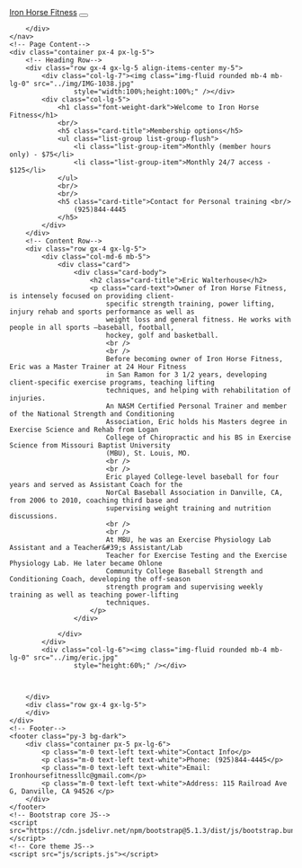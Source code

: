 <!DOCTYPE html>
<html lang="en">

<head>
    <meta charset="utf-8" />
    <meta name="viewport" content="width=device-width, initial-scale=1, shrink-to-fit=no" />
    <meta name="description" content="" />
    <meta name="author" content="" />
    <title>Iron Horse Fitness</title>
    <!-- Core theme CSS (includes Bootstrap)-->
    <link href="css/styles.css" rel="stylesheet" />
</head>

<body>
    <!-- Responsive navbar-->
    <nav class="navbar navbar-expand-lg navbar-dark bg-dark">
        <div class="container px-5">
            <a class="navbar-brand" href="#!">Iron Horse Fitness</a>
            <button class="navbar-toggler" type="button" data-bs-toggle="collapse"
                data-bs-target="#navbarSupportedContent" aria-controls="navbarSupportedContent" aria-expanded="false"
                aria-label="Toggle navigation"><span class="navbar-toggler-icon"></span></button>

        </div>
    </nav>
    <!-- Page Content-->
    <div class="container px-4 px-lg-5">
        <!-- Heading Row-->
        <div class="row gx-4 gx-lg-5 align-items-center my-5">
            <div class="col-lg-7"><img class="img-fluid rounded mb-4 mb-lg-0" src="../img/IMG-1038.jpg"
                    style="width:100%;height:100%;" /></div>
            <div class="col-lg-5">
                <h1 class="font-weight-dark">Welcome to Iron Horse Fitness</h1>
                <br/>
                <h5 class="card-title">Membership options</h5>
                <ul class="list-group list-group-flush">
                    <li class="list-group-item">Monthly (member hours only) - $75</li>
                    <li class="list-group-item">Monthly 24/7 access - $125</li>
                </ul>
                <br/>
                <br/>
                <h5 class="card-title">Contact for Personal training <br/>
                    (925)844-4445
                </h5>
            </div>
        </div>
        <!-- Content Row-->
        <div class="row gx-4 gx-lg-5">
            <div class="col-md-6 mb-5">
                <div class="card">
                    <div class="card-body">
                        <h2 class="card-title">Eric Walterhouse</h2>
                        <p class="card-text">Owner of Iron Horse Fitness, is intensely focused on providing client-
                            specific strength training, power lifting, injury rehab and sports performance as well as
                            weight loss and general fitness. He works with people in all sports –baseball, football,
                            hockey, golf and basketball.
                            <br />
                            <br />
                            Before becoming owner of Iron Horse Fitness, Eric was a Master Trainer at 24 Hour Fitness
                            in San Ramon for 3 1/2 years, developing client-specific exercise programs, teaching lifting
                            techniques, and helping with rehabilitation of injuries.
                            An NASM Certified Personal Trainer and member of the National Strength and Conditioning
                            Association, Eric holds his Masters degree in Exercise Science and Rehab from Logan
                            College of Chiropractic and his BS in Exercise Science from Missouri Baptist University
                            (MBU), St. Louis, MO.
                            <br />
                            <br />
                            Eric played College-level baseball for four years and served as Assistant Coach for the
                            NorCal Baseball Association in Danville, CA, from 2006 to 2010, coaching third base and
                            supervising weight training and nutrition discussions.
                            <br />
                            <br />
                            At MBU, he was an Exercise Physiology Lab Assistant and a Teacher&#39;s Assistant/Lab
                            Teacher for Exercise Testing and the Exercise Physiology Lab. He later became Ohlone
                            Community College Baseball Strength and Conditioning Coach, developing the off-season
                            strength program and supervising weekly training as well as teaching power-lifting
                            techniques.
                        </p>
                    </div>

                </div>
            </div>
            <div class="col-lg-6"><img class="img-fluid rounded mb-4 mb-lg-0" src="../img/eric.jpg"
                    style="height:60%;" /></div>



        </div>
        <div class="row gx-4 gx-lg-5">
        </div>
    </div>
    <!-- Footer-->
    <footer class="py-3 bg-dark">
        <div class="container px-5 px-lg-6">
            <p class="m-0 text-left text-white">Contact Info</p>
            <p class="m-0 text-left text-white">Phone: (925)844-4445</p>
            <p class="m-0 text-left text-white">Email: Ironhoursefitnessllc@gmail.com</p>
            <p class="m-0 text-left text-white">Address: 115 Railroad Ave G, Danville, CA 94526 </p>
        </div>
    </footer>
    <!-- Bootstrap core JS-->
    <script src="https://cdn.jsdelivr.net/npm/bootstrap@5.1.3/dist/js/bootstrap.bundle.min.js"></script>
    <!-- Core theme JS-->
    <script src="js/scripts.js"></script>
</body>

</html>
